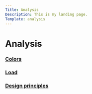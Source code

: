 ```yaml
---
Title: Analysis
Description: This is my landing page.
Template: analysis
---
```

Analysis
==========================

<div class="analysis-box">
<div class="analysis-content">
<a href="analysis/01_colors">
<h3>Colors</h3>
</a>
</div>
<i class="fas fa-palette"></i>
</div>

<div class="analysis-box">
<div class="analysis-content">
<a href="analysis/02_load">
<h3>Load</h3>
</a>
</div>
<i class="fas fa-spinner"></i>
</div>

<div class="analysis-box">
<div class="analysis-content">
<a href="analysis/03_design_principles">
<h3>Design principles</h3>
</a>
</div>
<i class="fas fa-clipboard-list"></i>
</div>
